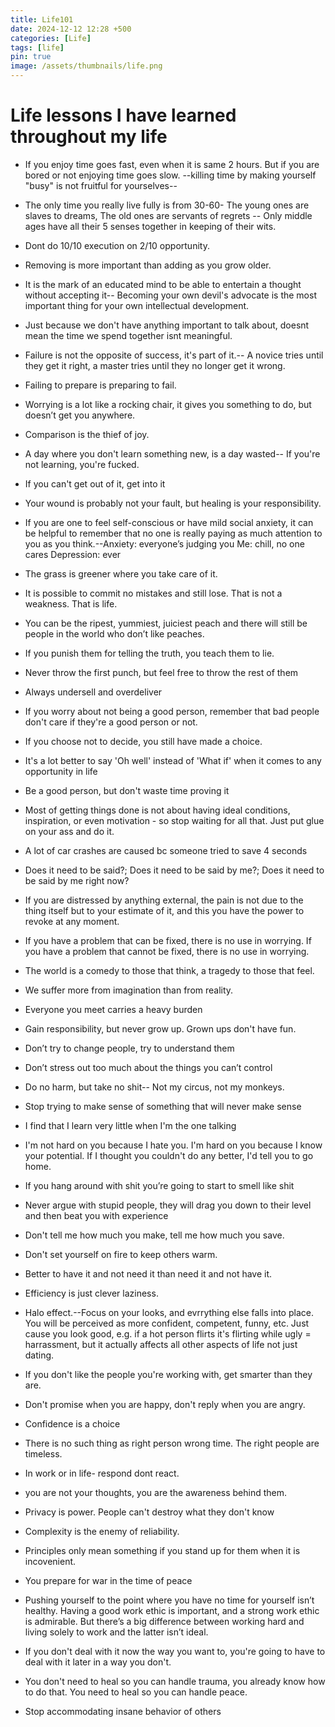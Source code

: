 ```yaml
---
title: Life101
date: 2024-12-12 12:28 +500
categories: [Life]
tags: [life]
pin: true
image: /assets/thumbnails/life.png
---
```


# Life lessons I have learned throughout my life

- If you enjoy time goes fast, even when it is same 2 hours. But if you are bored or not enjoying time goes slow. --killing time by making yourself "busy" is not fruitful for yourselves--

- The only time you really live fully is from 30-60- The young ones are slaves to dreams, The old ones are servants of regrets -- Only middle ages have all their 5 senses together in keeping of their wits.

- Dont do 10/10 execution on 2/10 opportunity.

- Removing is more important than adding as you grow older.

- It is the mark of an educated mind to be able to entertain a thought without accepting it-- Becoming your own devil's advocate is the most important thing for your own intellectual development.

- Just because we don't have anything important to talk about, doesnt mean the time we spend together isnt meaningful.

- Failure is not the opposite of success, it's part of it.-- A novice tries until they get it right, a master tries until they no longer get it wrong.

- Failing to prepare is preparing to fail.

- Worrying is a lot like a rocking chair, it gives you something to do, but doesn’t get you anywhere.

- Comparison is the thief of joy.

- A day where you don't learn something new, is a day wasted-- If you're not learning, you're fucked.

- If you can't get out of it, get into it

- Your wound is probably not your fault, but healing is your responsibility.

- If you are one to feel self-conscious or have mild social anxiety, it can be helpful to remember that no one is really paying as much attention to you as you think.--Anxiety: everyone’s judging you Me: chill, no one cares Depression: ever

- The grass is greener where you take care of it.

- It is possible to commit no mistakes and still lose. That is not a weakness. That is life.

- You can be the ripest, yummiest, juiciest peach and there will still be people in the world who don’t like peaches.

- If you punish them for telling the truth, you teach them to lie.

- Never throw the first punch, but feel free to throw the rest of them

- Always undersell and overdeliver

- If you worry about not being a good person, remember that bad people don't care if they're a good person or not.

- If you choose not to decide, you still have made a choice.

- It's a lot better to say 'Oh well' instead of 'What if' when it comes to any opportunity in life

- Be a good person, but don't waste time proving it

- Most of getting things done is not about having ideal conditions, inspiration, or even motivation - so stop waiting for all that. Just put glue on your ass and do it.

- A lot of car crashes are caused bc someone tried to save 4 seconds

- Does it need to be said?; Does it need to be said by me?; Does it need to be said by me right now?

- If you are distressed by anything external, the pain is not due to the thing itself but to your estimate of it, and this you have the power to revoke at any moment.

- If you have a problem that can be fixed, there is no use in worrying. If you have a problem that cannot be fixed, there is no use in worrying.

- The world is a comedy to those that think, a tragedy to those that feel.

- We suffer more from imagination than from reality.

- Everyone you meet carries a heavy burden

- Gain responsibility, but never grow up. Grown ups don't have fun.

- Don’t try to change people, try to understand them

- Don’t stress out too much about the things you can’t control

- Do no harm, but take no shit-- Not my circus, not my monkeys.

- Stop trying to make sense of something that will never make sense

- I find that I learn very little when I'm the one talking

- I'm not hard on you because I hate you. I'm hard on you because I know your potential. If I thought you couldn't do any better, I'd tell you to go home.

- If you hang around with shit you’re going to start to smell like shit

- Never argue with stupid people, they will drag you down to their level and then beat you with experience

- Don't tell me how much you make, tell me how much you save.

- Don't set yourself on fire to keep others warm.

- Better to have it and not need it than need it and not have it.

- Efficiency is just clever laziness.

- Halo effect.--Focus on your looks, and evrrything else falls into place. You will be perceived as more confident, competent, funny, etc. Just cause you look good, e.g. if a hot person flirts it's flirting while ugly = harrassment, but it actually affects all other aspects of life not just dating.

- If you don't like the people you're working with, get smarter than they are.

- Don't promise when you are happy, don't reply when you are angry.

- Confidence is a choice

- There is no such thing as right person wrong time. The right people are timeless.

- In work or in life- respond dont react.

- you are not your thoughts, you are the awareness behind them.

- Privacy is power. People can't destroy what they don't know

- Complexity is the enemy of reliability.

- Principles only mean something if you stand up for them when it is incovenient.

- You prepare for war in the time of peace

- Pushing yourself to the point where you have no time for yourself isn’t healthy.
  Having a good work ethic is important, and a strong work ethic is admirable. But there’s a big difference between working hard and living solely to work and the latter isn’t ideal.

- If you don't deal with it now the way you want to, you're going to have to deal with it later in a way you don't.

- You don't need to heal so you can handle trauma, you already know how to do that. You need to heal so you can handle peace.

- Stop accommodating insane behavior of others
